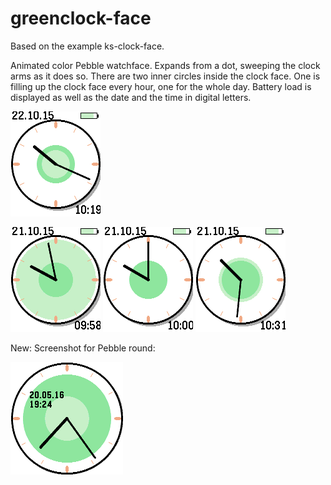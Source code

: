 # greenclock-face

Based on the example ks-clock-face.

Animated color Pebble watchface. Expands from a dot, sweeping the clock arms as it does so. 
There are two inner circles inside the clock face. One is filling up the clock face every hour, one for the whole day. Battery load is displayed as well as the date and the time in digital letters.


![](screenshots/animation.gif)


![](screenshots/screen1.png) ![](screenshots/screen2.png) ![](screenshots/screen3.png)


New: Screenshot for Pebble round:

![](screenshots/screen_round.png)
